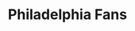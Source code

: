 ---
pid: ls97
title: Philadelphia Fans
location_transcription: Sport Ctr.
coordinates: "[-75.168545554612, 39.90446908019]"
zipcode: '19401'
gen_neighborhood: 
neighborhood: 
outside_phl: 'Norristown PA '
age: '55'
age_range: 50-59
instagram: 
image_file_name: ls_97.jpg
proposal_transcription: Monument Representing the Fans of Phila
topic: Sports
topic_summary: '0'
type: Sculpture Statue
keywords_other: 
credit: Margaret R.
image_labels: 
twitter: 
facebook: 
permalink: "/monuments/ls97/"
layout: item-page
---